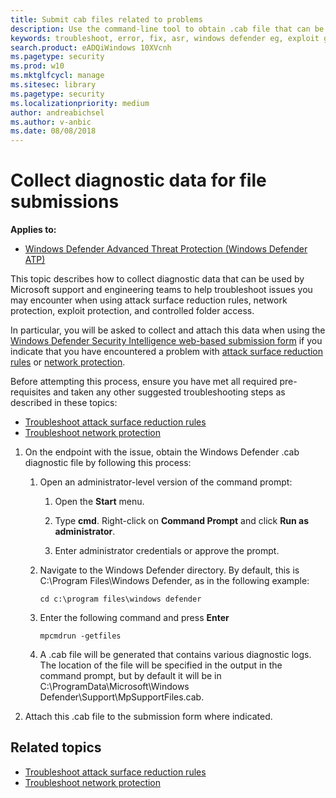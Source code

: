 ```yaml
---
title: Submit cab files related to problems
description: Use the command-line tool to obtain .cab file that can be used to investigate ASR rule issues.
keywords: troubleshoot, error, fix, asr, windows defender eg, exploit guard, attack surface reduction
search.product: eADQiWindows 10XVcnh
ms.pagetype: security
ms.prod: w10
ms.mktglfcycl: manage
ms.sitesec: library
ms.pagetype: security
ms.localizationpriority: medium
author: andreabichsel
ms.author: v-anbic
ms.date: 08/08/2018
---
```


# Collect diagnostic data for file submissions

**Applies to:**

- [Windows Defender Advanced Threat Protection (Windows Defender ATP)](https://go.microsoft.com/fwlink/p/?linkid=2069559)

This topic describes how to collect diagnostic data that can be used by Microsoft support and engineering teams to help troubleshoot issues you may encounter when using attack surface reduction rules, network protection, exploit protection, and controlled folder access. 

In particular, you will be asked to collect and attach this data when using the [Windows Defender Security Intelligence web-based submission form](https://www.microsoft.com/en-us/wdsi/filesubmission) if you indicate that you have encountered a problem with [attack surface reduction rules](attack-surface-reduction-exploit-guard.md) or [network protection](network-protection-exploit-guard.md).

Before attempting this process, ensure you have met all required pre-requisites and taken any other suggested troubleshooting steps as described in these topics:
- [Troubleshoot attack surface reduction rules](troubleshoot-asr.md) 
- [Troubleshoot network protection](troubleshoot-np.md) 



1. On the endpoint with the issue, obtain the Windows Defender .cab diagnostic file by following this process:

    1. Open an administrator-level version of the command prompt:
        
        1. Open the **Start** menu.
        
        2. Type **cmd**. Right-click on **Command Prompt** and click **Run as administrator**.
        
        3. Enter administrator credentials or approve the prompt.
        
    2. Navigate to the Windows Defender directory. By default, this is C:\Program Files\Windows Defender, as in the following example:
        
        ```Dos
        cd c:\program files\windows defender
        ```
    
    3. Enter the following command and press **Enter**
        
        ```Dos
        mpcmdrun -getfiles
        ```
    
    4. A .cab file will be generated that contains various diagnostic logs. The location of the file will be specified in the output in the command prompt, but by default it will be in C:\ProgramData\Microsoft\Windows Defender\Support\MpSupportFiles.cab.

2. Attach this .cab file to the submission form where indicated.


## Related topics

- [Troubleshoot attack surface reduction rules](troubleshoot-asr.md) 
- [Troubleshoot network protection](troubleshoot-np.md) 


